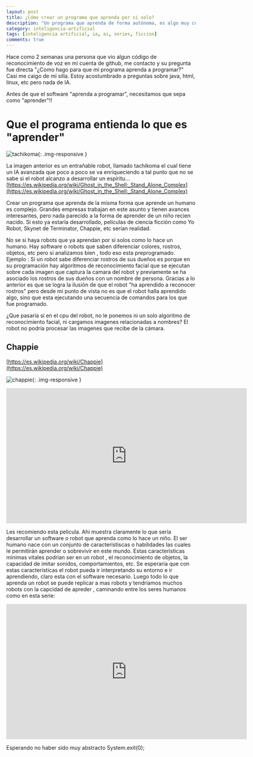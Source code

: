 ```yaml
---
layout: post
title: ¿Cómo crear un programa que aprenda por si solo?
description: "Un programa que aprenda de forma autónoma, es algo muy complejo."
category: inteligencia-artificial
tags: [inteligencia artificial, ia, ai, series, ficcion]
comments: true  
---
```


Hace como 2 semanas una persona que vio algun código de reconocimiento de voz en mi cuenta de github, me contacto y su pregunta fue directa
"¿Como hago para que mi programa aprenda a programar?" Casi me caigo de mi silla. Estoy acostumbrado a preguntas sobre java, html, linux, etc pero nada de IA.

Antes de que el software "aprenda a programar", necesitamos que sepa como "aprender"!!

# Que el programa entienda lo que es "aprender"

![tachikoma](https://ghostlightning.files.wordpress.com/2010/06/ozcghostintheshellstandalonecomplexe15machinesdesirantes-mkv_snapshot_09-04_2010-06-22_17-56-26.jpg){: .img-responsive }

La imagen anterior es un entrañable robot, llamado tachikoma el cual tiene un IA avanzada que poco a poco se va enriqueciendo a tal punto que no se sabe si el robot alcanzo a desarrollar un espíritu... [https://es.wikipedia.org/wiki/Ghost_in_the_Shell:_Stand_Alone_Complex](https://es.wikipedia.org/wiki/Ghost_in_the_Shell:_Stand_Alone_Complex)

Crear un programa que aprenda de la misma forma que aprende un humano es complejo. Grandes empresas trabajan en este asunto y tienen
avances interesantes, pero nada parecido a la forma de aprender de un niño recien nacido. Si esto ya estaría desarrollado, peliculas de ciencia ficción como Yo Robot, Skynet de Terminator, Chappie, etc serían realidad.

No se si haya robots que ya aprendan por si solos como lo hace un humano. Hay software o robots que saben diferenciar colores, rostros,
objetos, etc pero si analizamos bien , todo eso esta preprogramado. Ejemplo : Si un robot sabe diferenciar rostros de sus dueños es porque en su programación
hay algoritmos de reconocimiento facial que se ejecutan sobre cada imagen que captura la camara del robot y previamente se ha asociado los
rostros de sus dueños con un nombre de persona. Gracias a lo anterior es que se logra la ilusión de que el robot "ha aprendido a reconocer rostros" pero 
desde mi punto de vista no es que el robot halla aprendido algo, sino que esta ejecutando una secuencia de comandos para los que fue programado.

¿Que pasaría si en el cpu del robot, no le ponemos ni un solo algoritmo de reconocimiento facial, ni cargamos imagenes relacionadas a nombres?
El robot no podría procesar las imagenes que recibe de la cámara. 

## Chappie

[https://es.wikipedia.org/wiki/Chappie](https://es.wikipedia.org/wiki/Chappie)

![chappie](http://trilbee.com/wp-content/uploads/2015/03/chappie-1.jpg){: .img-responsive }

<iframe width="640" height="360" src="https://www.youtube.com/embed/l6bmTNadhJE" frameborder="0" allowfullscreen></iframe>

Les recomiendo esta película. Ahi muestra claramente lo que sería desarrollar un software o robot que aprenda como lo hace un niño.
El ser humano nace con un conjunto de característiscas o habilidades las cuales le permitirán aprender o sobrevivir en este mundo. Estas
caracteristicas mínimas vitales podrían ser en un robot , el reconocimiento de objetos, la capacidad de imitar sonidos, comportamientos, etc. Se esperaria que con 
estas características el robot pueda ir interpretando su entorno e ir aprendiendo, claro esta con el software necesario. Luego todo lo que aprenda un robot se puede replicar a mas 
robots y tendriamos muchos robots con la capcidad de apreder , caminando entre los seres humanos como en esta serie:

<iframe width="640" height="360" src="https://www.youtube.com/embed/HU4mwlTUXnc" frameborder="0" allowfullscreen></iframe>

Esperando no haber sido muy abstracto
System.exit(0);
